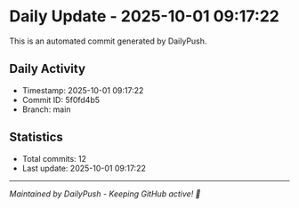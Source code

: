 # Daily Update - 2025-10-01 09:17:22

This is an automated commit generated by DailyPush.

## Daily Activity
- Timestamp: 2025-10-01 09:17:22
- Commit ID: 5f0fd4b5
- Branch: main

## Statistics
- Total commits: 12
- Last update: 2025-10-01 09:17:22

---
*Maintained by DailyPush - Keeping GitHub active! 🚀*
